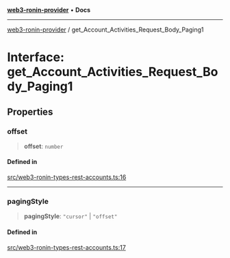 [**web3-ronin-provider**](../README.md) • **Docs**

***

[web3-ronin-provider](../globals.md) / get\_Account\_Activities\_Request\_Body\_Paging1

# Interface: get\_Account\_Activities\_Request\_Body\_Paging1

## Properties

### offset

> **offset**: `number`

#### Defined in

[src/web3-ronin-types-rest-accounts.ts:16](https://github.com/chuacw/web3-ronin-provider/blob/8f8ec8edfaa82f0741161cc9ab238177f2999ade/src/web3-ronin-types-rest-accounts.ts#L16)

***

### pagingStyle

> **pagingStyle**: `"cursor"` \| `"offset"`

#### Defined in

[src/web3-ronin-types-rest-accounts.ts:17](https://github.com/chuacw/web3-ronin-provider/blob/8f8ec8edfaa82f0741161cc9ab238177f2999ade/src/web3-ronin-types-rest-accounts.ts#L17)

